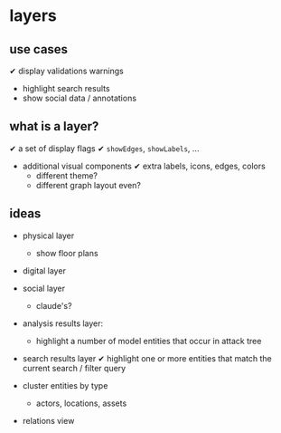 # layers


## use cases
✔ display validations warnings
- highlight search results
- show social data / annotations


## what is a layer?
✔ a set of display flags
	✔ `showEdges`, `showLabels`, ...
- additional visual components
	✔ extra labels, icons, edges, colors
	- different theme?
	- different graph layout even?



## ideas
- physical layer
	- show floor plans
- digital layer
- social layer 
	- claude's?

- analysis results layer:
	- highlight a number of model entities that occur in attack tree

- search results layer
	✔ highlight one or more entities that match the current search / filter query

- cluster entities by type
	- actors, locations, assets

- relations view
